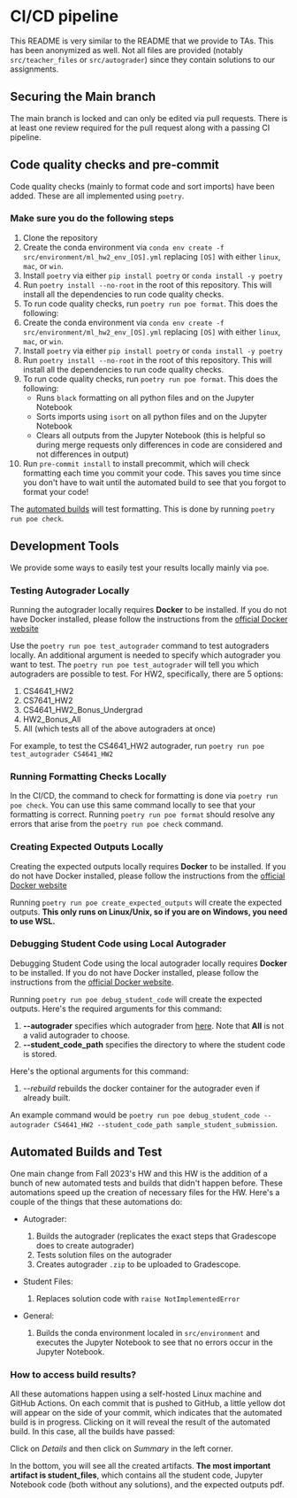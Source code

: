 # CI/CD pipeline

This README is very similar to the README that we provide to TAs. This has been anonymized as well. Not all files are provided (notably `src/teacher_files` or `src/autograder`) since they contain solutions to our assignments.

## Securing the Main branch

The main branch is locked and can only be edited via pull requests. There is at least one review required for the pull request along with a passing CI pipeline.

## Code quality checks and pre-commit

Code quality checks (mainly to format code and sort imports) have been added. These are all implemented using `poetry`.

### Make sure you do the following steps

1. Clone the repository
2. Create the conda environment via `conda env create -f src/environment/ml_hw2_env_[OS].yml` replacing `[OS]` with either `linux`, `mac`, or `win`.
3. Install `poetry` via either `pip install poetry` or `conda install -y poetry`
4. Run `poetry install --no-root` in the root of this repository. This will install all the dependencies to run code quality checks.
5. To run code quality checks, run `poetry run poe format`. This does the following:
2. Create the conda environment via `conda env create -f src/environment/ml_hw2_env_[OS].yml` replacing `[OS]` with either `linux`, `mac`, or `win`.
3. Install `poetry` via either `pip install poetry` or `conda install -y poetry`
4. Run `poetry install --no-root` in the root of this repository. This will install all the dependencies to run code quality checks.
5. To run code quality checks, run `poetry run poe format`. This does the following:
    - Runs `black` formatting on all python files and on the Jupyter Notebook
    - Sorts imports using `isort` on all python files and on the Jupyter Notebook
    - Clears all outputs from the Jupyter Notebook (this is helpful so during merge requests only differences in code are considered and not differences in output)
6. Run `pre-commit install` to install precommit, which will check formatting each time you commit your code. This saves you time since you don't have to wait until the automated build to see that you forgot to format your code!

The [automated builds](#automated-builds-and-test) will test formatting. This is done by running `poetry run poe check`.

## Development Tools

We provide some ways to easily test your results locally mainly via `poe`.

### Testing Autograder Locally

Running the autograder locally requires **Docker** to be installed. If you do not have Docker installed, please follow the instructions from the [official Docker website](https://docs.docker.com/engine/install/)

Use the `poetry run poe test_autograder` command to test autograders locally. An additional argument is needed to specify which autograder you want to test. The `poetry run poe test_autograder` will tell you which autograders are possible to test. For HW2, specifically, there are 5 options:

1. CS4641_HW2
2. CS7641_HW2
3. CS4641_HW2_Bonus_Undergrad
4. HW2_Bonus_All
5. All (which tests all of the above autograders at once)

For example, to test the CS4641_HW2 autograder, run `poetry run poe test_autograder CS4641_HW2`

### Running Formatting Checks Locally

In the CI/CD, the command to check for formatting is done via `poetry run poe check`. You can use this same command locally to see that your formatting is correct. Running `poetry run poe format` should resolve any errors that arise from the `poetry run poe check` command.

### Creating Expected Outputs Locally

Creating the expected outputs locally requires **Docker** to be installed. If you do not have Docker installed, please follow the instructions from the [official Docker website](https://docs.docker.com/engine/install/)

Running `poetry run poe create_expected_outputs` will create the expected outputs. **This only runs on Linux/Unix, so if you are on Windows, you need to use WSL.**

### Debugging Student Code using Local Autograder

Debugging Student Code using the local autograder locally requires **Docker** to be installed. If you do not have Docker installed, please follow the instructions from the [official Docker website](https://docs.docker.com/engine/install/).

Running `poetry run poe debug_student_code` will create the expected outputs. Here's the required arguments for this command:

1. **--autograder** specifies which autograder from [here](#testing-autograder-locally). Note that **All** is not a valid autograder to choose.
2. **--student_code_path** specifies the directory to where the student code is stored.

Here's the optional arguments for this command:

1. *--rebuild* rebuilds the docker container for the autograder even if already built.

An example command would be `poetry run poe debug_student_code --autograder CS4641_HW2 --student_code_path sample_student_submission`.

## Automated Builds and Test

One main change from Fall 2023's HW and this HW is the addition of a bunch of new automated tests and builds that didn't happen before. These automations speed up the creation of necessary files for the HW. Here's a couple of the things that these automations do:

- Autograder:
  1. Builds the autograder (replicates the exact steps that Gradescope does to create autograder)
  2. Tests solution files on the autograder
  3. Creates autograder `.zip` to be uploaded to Gradescope.

- Student Files:
  1. Replaces solution code with `raise NotImplementedError`

- General:
  1. Builds the conda environment localed in `src/environment` and executes the Jupyter Notebook to see that no errors occur in the Jupyter Notebook.

### How to access build results?

All these automations happen using a self-hosted Linux machine and GitHub Actions. On each commit that is pushed to GitHub, a little yellow dot will appear on the side of your commit, which indicates that the automated build is in progress. Clicking on it will reveal the result of the automated build. In this case, all the builds have passed:

<!-- Image removed for anonymity -->
<!-- ![Alt text](readme-diagrams/actions.png) -->

Click on *Details* and then click on *Summary* in the left corner.

<!-- Image removed for anonymity -->
<!-- ![Alt text](readme-diagrams/artifacts.png) -->

In the bottom, you will see all the created artifacts. **The most important artifact is student_files**, which contains all the student code, Jupyter Notebook code (both without any solutions), and the expected outputs pdf.
